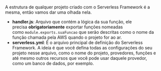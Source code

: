 A estrutura de qualquer projeto criado com o Serverless Framework é a mesma, então vamos dar uma olhada nela.

- **handler.js**: Arquivo que contém a lógica da sua função, ele precisa **obrigatoriamente** exportar funções nomeadas como `module.exports.suaFuncao` que serão descritas como o nome da função chamada pela AWS quando o projeto for ao ar.
- **serverless.yml**: É o arquivo principal de definição do Serverless Framework. A ideia é que você defina todas as configurações do seu projeto nesse arquivo, como o nome do projeto, provedores, funções e até mesmo outros recursos que você pode usar daquele provedor, como um banco de dados, por exemplo.